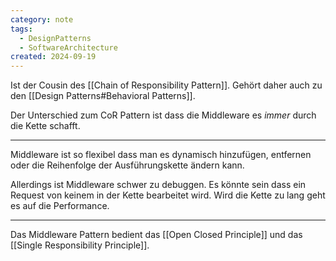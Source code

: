 ```yaml
---
category: note
tags:
  - DesignPatterns
  - SoftwareArchitecture
created: 2024-09-19
---
```

Ist der Cousin des [[Chain of Responsibility Pattern]].
Gehört daher auch zu den [[Design Patterns#Behavioral Patterns]].

Der Unterschied zum CoR Pattern ist dass die Middleware es _immer_ durch die Kette schafft.

---
Middleware ist so flexibel dass man es dynamisch hinzufügen, entfernen oder die Reihenfolge der Ausführungskette ändern kann.

Allerdings ist Middleware schwer zu debuggen.
Es könnte sein dass ein Request von keinem in der Kette bearbeitet wird.
Wird die Kette zu lang geht es auf die Performance.

---
Das Middleware Pattern bedient das [[Open Closed Principle]] und das [[Single Responsibility Principle]].
